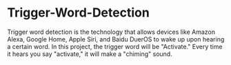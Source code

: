 # Trigger-Word-Detection
Trigger word detection is the technology that allows devices like Amazon Alexa, Google Home, Apple Siri, and Baidu DuerOS to wake up upon hearing a certain word. In this project, the trigger word will be "Activate." Every time it hears you say "activate," it will make a "chiming" sound.
